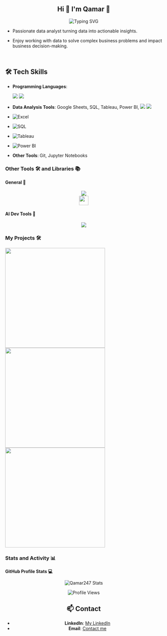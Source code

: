 <h2 align="center">
 Hi 👋 I'm Qamar 🐰
</h2>

<div align="center">
  <img src='https://readme-typing-svg.demolab.com?font=Space+Mono&pause=1000&color=58a6ff&center=true&width=435&lines=Full time learner ;Part time Data Analyst' alt='Typing SVG' />
</div>

- Passionate data analyst turning data into actionable insights.
- Enjoy working with data to solve complex business problems and impact business decision-making.

  <br>
  
## 🛠️ Tech Skills

- **Programming Languages**:
  
  <img src='https://skillicons.dev/icons?i=py,&theme=dark'> 
  <img src='https://skillicons.dev/icons?i=r,&theme=dark'> 

  <br>
  
- **Data Analysis Tools**: Google Sheets, SQL, Tableau, Power BI,
  <img src='https://skillicons.dev/icons?i=googlesheets,&theme=dark'> 
  <img src='https://skillicons.dev/icons?i=sql,&theme=dark'> 
 - ![Excel](https://img.shields.io/badge/Googlesheets-217346?style=for-the-badge&logo=microsoft-excel&logoColor=white) 
  - ![SQL](https://img.shields.io/badge/SQL-4479A1?style=for-the-badge&logo=postgresql&logoColor=white) 
  - ![Tableau](https://img.shields.io/badge/Tableau-E97627?style=for-the-badge&logo=tableau&logoColor=white) 
  - ![Power BI](https://img.shields.io/badge/Power_BI-F2C811?style=for-the-badge&logo=power-bi&logoColor=black)


- **Other Tools**: Git, Jupyter Notebooks


### Other Tools 🛠️ and Libraries 📚

#### General 🫶

<div align='center'>
  <img src='https://skillicons.dev/icons?i=git,linux,md,godot&theme=dark'>
</div>

<div align='center'>
  <a href='https://colab.research.google.com/'>
    <img height=30px src='https://img.shields.io/badge/Google_Colab-242938?logo=googlecolab'>
  </a>
</div>

#### AI Dev Tools 🤖

<div align='center'>
  <img src='https://skillicons.dev/icons?i=tensorflow&theme=dark'>
</div>



### My Projects 🛠️

<a href="https://github.com/Qamar247/readme-">
  <img width=320 align="center" src='https://github-readme-stats.vercel.app/api/pin/?username=Qamar247&repo=readme-portfolio&show_icons=true&theme=holi&hide_border=true&border_radius=20&bg_color=0c3666'>
</a>

<a href="https://github.com/SenaThenu/link-orchard">
  <img width=320 align="center" src='https://github-readme-stats.vercel.app/api/pin/?username=Qamar247&repo=&show_icons=true&theme=holi&hide_border=true&border_radius=20&bg_color=0c3666'>
</a>

<a href="https://github.com/SenaThenu/StudySphere">
  <img width=320 align="center" src='https://github-readme-stats.vercel.app/api/pin/?username=Qamar247&repo=&show_icons=true&theme=holi&hide_border=true&border_radius=20&bg_color=0c3666'>
</a>

### Stats and Activity 📊


<strong>GitHub Profile Stats 💻</strong>

<div align="center" style="width: 100%">
  <img align="center" alt="Qamar247 Stats" src='https://github-readme-stats.vercel.app/api?username=Qamar247&show_icons=true&theme=holi&hide_border=true&border_radius=20&bg_color=0c3666' />
  <p></p>


![Profile Views](https://komarev.com/ghpvc/?username=Qamar247&label=Profile+Views&color=0c3666)


## 📫 Contact
- **LinkedIn**: [My LinkedIn](https://www.linkedin.com/in/qamaribrahim/)
- **Email**: [Contact me](mailto:qebrahym@gmail.com)
